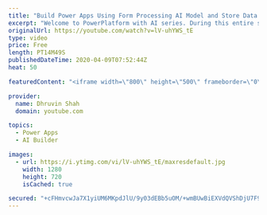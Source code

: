 ```yaml
---
title: "Build Power Apps Using Form Processing AI Model and Store Data to SharePoint List – Part  Four"
excerpt: "Welcome to PowerPlatform with AI series. During this entire series, we will talk about one of the important components of AI Builder which is – “Form Processing”.  You are watching the fourth part of this series. In this video, we will discuss how we can build a Power Apps consuming Form Processor Component,"
originalUrl: https://youtube.com/watch?v=lV-uhYWS_tE
type: video
price: Free
length: PT14M49S
publishedDateTime: 2020-04-09T07:52:44Z
heat: 50

featuredContent: "<iframe width=\"800\" height=\"500\" frameborder=\"0\" src=\"https://www.youtube.com/embed/lV-uhYWS_tE\" allow=\"accelerometer; autoplay; encrypted-media; gyroscope; picture-in-picture\" allowfullscreen></iframe>"

provider:
  name: Dhruvin Shah
  domain: youtube.com

topics:
  - Power Apps
  - AI Builder

images:
  - url: https://i.ytimg.com/vi/lV-uhYWS_tE/maxresdefault.jpg
    width: 1280
    height: 720
    isCached: true

secured: "+cFHmvcwJa7X1yiUM6MKpdJlU/9y03dEBb5uOM/+wmBUwBiEXVdQVShDjU7F94G+n6pEe6cpEJMVXl09cUyu/llqLwDJhqg7xAYCLWF8nlham09XWuArbTRGK9B9fmXlhiJqXctyl0x+Hq9FriChRIF5ayWi61zm30vJEOqzyGWQB1sqKE94sMo5xU++oI7HnNsbOlFt1YpzV2Q45LB/P+UcPrjUUT3ZzK94RYDqMLCSA1fVhlfhYx3+s8huGKgdolk0U1MTnpTg5mQSRYDJeq9codeSXp6E//uA+EEmWDM/piUbqn1AgR0WI61U6KTyOuRYxYJ8DQ+/XQEJxQFbYOiVR2+ZElejJmSWAEtFrytBpbbSiKwO/U72i9ACy9+ctyNYrPbXT4gAHbvkQXj5TMPjkf4uzZhzaAJbD06hjng=;yvJgVb4s87LYNbxKzdA/Kw=="
---
```


